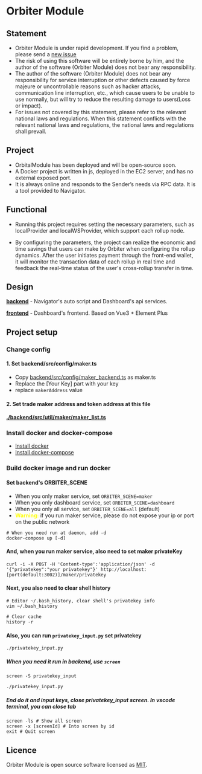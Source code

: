 # Orbiter Module

## Statement

- Orbiter Module is under rapid development. If you find a problem, please send a [new issue](https://github.com/OrbiterCross/OrbitalModule/issues/new)
- The risk of using this software will be entirely borne by him, and the author of the software (Orbiter Module) does not bear any responsibility.
- The author of the software (Orbiter Module) does not bear any responsibility for service interruption or other defects caused by force majeure or uncontrollable reasons such as hacker attacks, communication line interruption, etc., which cause users to be unable to use normally, but will try to reduce the resulting damage to users(Loss or impact).
- For issues not covered by this statement, please refer to the relevant national laws and regulations. When this statement conflicts with the relevant national laws and regulations, the national laws and regulations shall prevail.

## Project

- OrbitalModule has been deployed and will be open-source soon.
- A Docker project is written in js, deployed in the EC2 server, and has no external exposed port.
- It is always online and responds to the Sender’s needs via RPC data. It is a tool provided to Navigator.

## Functional

- Running this project requires setting the necessary parameters, such as localProvider and localWSProvider, which support each rollup node.

- By configuring the parameters, the project can realize the economic and time savings that users can make by Orbiter when configuring the rollup dynamics. After the user initiates payment through the front-end wallet, it will monitor the transaction data of each rollup in real time and feedback the real-time status of the user's cross-rollup transfer in time.

## Design

**[backend](./backend)** - Navigator's auto script and Dashboard's api services.

**[frontend](./frontend)** - Dashboard's frontend. Based on Vue3 + Element Plus

## Project setup

### Change config

#### 1. Set backend/src/config/maker.ts

- Copy [backend/src/config/maker_backend.ts](./backend/src/config/maker_backup.ts) as maker.ts
- Replace the [Your Key] part with your key
- replace `makerAddress` value

#### 2. Set trade maker address and token address at this file

**[./backend/src/util/maker/maker_list.ts](./backend/src/util/maker/maker_list.ts)**

### Install docker and docker-compose

- [Install docker](https://docs.docker.com/get-docker/)
- [Install docker-compose](https://docs.docker.com/compose/install/)

### Build docker image and run docker

#### Set backend's ORBITER_SCENE

- When you only maker service, set `ORBITER_SCENE=maker`
- When you only dashboard service, set `ORBITER_SCENE=dashboard`
- When you only all service, set `ORBITER_SCENE=all` (default)
- <font color="yellow"><b>Warning:</b></font> if you run maker service, please do not expose your ip or port on the public network

```
# When you need run at daemon, add -d
docker-compose up [-d]
```

#### And, when you run maker service, also need to set maker privateKey

```
curl -i -X POST -H 'Content-type':'application/json' -d '{"privatekey":"your privatekey"}' http://localhost:[port(default:3002)]/maker/privatekey
```

#### Next, you also need to clear shell history

```
# Editor ~/.bash_history, clear shell's privatekey info
vim ~/.bash_history

# Clear cache
history -r
```

#### Also, you can run `privatekey_input.py` set privatekey

```
./privatekey_input.py
```

##### When you need it run in backend, use `screen`

```
screen -S privatekey_input
```

```
./privatekey_input.py
```

##### End do it and input keys, close privatekey_input screen. In vscode terminal, you can close tab

```
screen -ls # Show all screen
screen -x [screenId] # Into screen by id
exit # Quit screen
```

## Licence

Orbiter Module is open source software licensed as
[MIT](./LICENSE).
